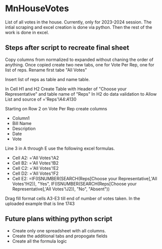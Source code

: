 # MnHouseVotes
 
List of all votes in the house. Currently, only for 2023-2024 session. 
The intial scraping and excel creation is done via python. 
Then the rest of the work is done in excel. 

## Steps after script to recreate final sheet
Copy columns from normalized 
to expanded without chaning the order of anything. 
Once copied create two new tabs, one for Vote Per Rep, 
one for list of reps. Rename first tabe "All Votes"

Insert list of reps as table and name table.

In Cell H1 and H2 Create Table with Header of 
"Choose your Representative" and table name of "Reps"
In H2 do data validation to Allow List and source of
='Reps'!$A$4:$A$130


Starting on Row 2 on Vote Per Rep create columns 
- Column1
- Bill Name
- Description
- Date
- Vote

Line 3 in A through E use the following excel formulas.

+ Cell A2: ='All Votes'!A2
+ Cell B2: ='All Votes'!B2
+ Cell C2: ='All Votes'!E2
+ Cell D2: ='All Votes'!F2
+ Cell E2: =IF(ISNUMBER(SEARCH(Reps[Choose your Representative],'All Votes'!H2)), "Yes", IF(ISNUMBER(SEARCH(Reps[Choose your Representative],'All Votes'!J2)), "No", "Absent"))

Drag fill format cells A3-E3 till end of number of votes taken. 
In the uploaded example that is line 1743

## Future plans withing python script

- Create only one spreadsheet with all columns. 
- Create the additional tabs and propogate fields
- Create all the formula logic